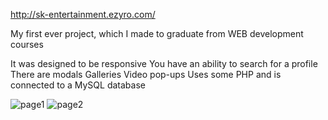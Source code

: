http://sk-entertainment.ezyro.com/

My first ever project, which I made to graduate from WEB development courses

It was designed to be responsive
You have an ability to search for a profile
There are modals
Galleries
Video pop-ups
Uses some PHP
and is connected to a MySQL database

![page1](https://user-images.githubusercontent.com/74195040/110172166-06403080-7dfd-11eb-9006-62eba12051a0.png)
![page2](https://user-images.githubusercontent.com/74195040/110173049-608dc100-7dfe-11eb-88a9-84470df7df12.png)
